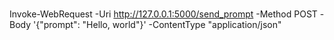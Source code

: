 # 

Invoke-WebRequest -Uri http://127.0.0.1:5000/send_prompt -Method POST -Body '{"prompt": "Hello, world"}' -ContentType "application/json"
